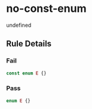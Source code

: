 <!-- prettier-ignore-start -->
# no-const-enum

undefined

## Rule Details

### Fail

```ts
const enum E {}
```

### Pass

```ts
enum E {}
```
<!-- prettier-ignore-end -->
